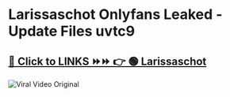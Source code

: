 
 # Larissaschot Onlyfans Leaked - Update Files uvtc9

## <h2><a href="https://clipsfans.com/Larissaschot&ref=git">🔗 Click to LINKS ⏩⏩ 👉 🟢 Larissaschot </a></h2>

<a href="https://clipsfans.com/Larissaschot&ref=git" rel="nofollow" data-target="animated-image.originalLink"><img src="https://i.ibb.co.com/xMMVF88/686577567.gif" alt="Viral Video Original" style="max-width: 100%; display: inline-block;" data-target="animated-image.originalImage"></a>

